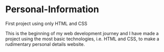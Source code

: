 # Personal-Information
First project using only HTML and CSS

This is the beginning of my  web development journey and I have made a project using the most basic technologies, i.e. HTML and CSS, to make a rudimentary personal details website.
